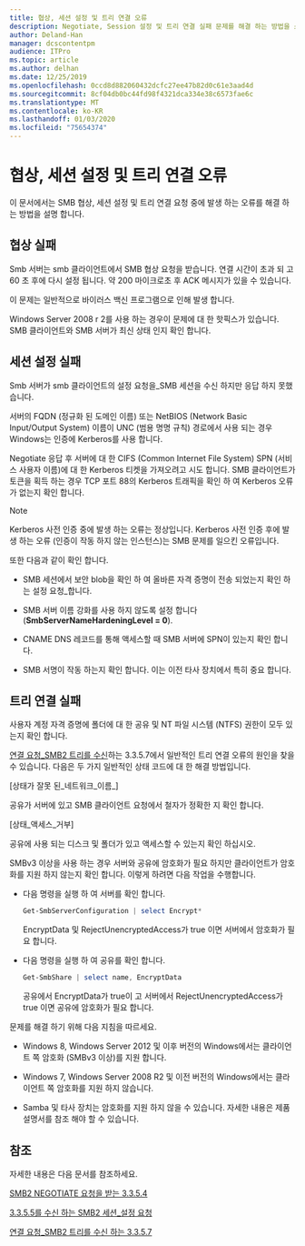 ```yaml
---
title: 협상, 세션 설정 및 트리 연결 오류
description: Negotiate, Session 설정 및 트리 연결 실패 문제를 해결 하는 방법을 소개 합니다.
author: Deland-Han
manager: dcscontentpm
audience: ITPro
ms.topic: article
ms.author: delhan
ms.date: 12/25/2019
ms.openlocfilehash: 0ccd8d882060432dcfc27ee47b82d0c61e3aad4d
ms.sourcegitcommit: 8cf04db0bc44fd98f4321dca334e38c6573fae6c
ms.translationtype: MT
ms.contentlocale: ko-KR
ms.lasthandoff: 01/03/2020
ms.locfileid: "75654374"
---
```

# <a name="negotiate-session-setup-and-tree-connect-failures"></a>협상, 세션 설정 및 트리 연결 오류

이 문서에서는 SMB 협상, 세션 설정 및 트리 연결 요청 중에 발생 하는 오류를 해결 하는 방법을 설명 합니다.

## <a name="negotiate-fails"></a>협상 실패

Smb 서버는 smb 클라이언트에서 SMB 협상 요청을 받습니다. 연결 시간이 초과 되 고 60 초 후에 다시 설정 됩니다. 약 200 마이크로초 후 ACK 메시지가 있을 수 있습니다.

이 문제는 일반적으로 바이러스 백신 프로그램으로 인해 발생 합니다.

Windows Server 2008 r 2를 사용 하는 경우이 문제에 대 한 핫픽스가 있습니다. SMB 클라이언트와 SMB 서버가 최신 상태 인지 확인 합니다.

## <a name="session-setup-fails"></a>세션 설정 실패

Smb 서버가 smb 클라이언트의 설정 요청을\_SMB 세션을 수신 하지만 응답 하지 못했습니다.

서버의 FQDN (정규화 된 도메인 이름) 또는 NetBIOS (Network Basic Input/Output System) 이름이 UNC (범용 명명 규칙) 경로에서 사용 되는 경우 Windows는 인증에 Kerberos를 사용 합니다.

Negotiate 응답 후 서버에 대 한 CIFS (Common Internet File System) SPN (서비스 사용자 이름)에 대 한 Kerberos 티켓을 가져오려고 시도 합니다. SMB 클라이언트가 토큰을 획득 하는 경우 TCP 포트 88의 Kerberos 트래픽을 확인 하 여 Kerberos 오류가 없는지 확인 합니다.

> [!NOTE]
> Kerberos 사전 인증 중에 발생 하는 오류는 정상입니다. Kerberos 사전 인증 후에 발생 하는 오류 (인증이 작동 하지 않는 인스턴스)는 SMB 문제를 일으킨 오류입니다.

또한 다음과 같이 확인 합니다.

- SMB 세션에서 보안 blob을 확인 하 여 올바른 자격 증명이 전송 되었는지 확인 하는 설정 요청\_합니다.

- SMB 서버 이름 강화를 사용 하지 않도록 설정 합니다 (**SmbServerNameHardeningLevel = 0**).

- CNAME DNS 레코드를 통해 액세스할 때 SMB 서버에 SPN이 있는지 확인 합니다.

- SMB 서명이 작동 하는지 확인 합니다. 이는 이전 타사 장치에서 특히 중요 합니다.

## <a name="tree-connect-fails"></a>트리 연결 실패

사용자 계정 자격 증명에 폴더에 대 한 공유 및 NT 파일 시스템 (NTFS) 권한이 모두 있는지 확인 합니다.

[연결 요청\_SMB2 트리를 수신](https://docs.microsoft.com/openspecs/windows_protocols/ms-smb2/652e0c14-5014-4470-999d-b174d7b2da87)하는 3.3.5.7에서 일반적인 트리 연결 오류의 원인을 찾을 수 있습니다. 다음은 두 가지 일반적인 상태 코드에 대 한 해결 방법입니다.

\[상태가 잘못 된\_네트워크\_이름\_\]

공유가 서버에 있고 SMB 클라이언트 요청에서 철자가 정확한 지 확인 합니다.

\[상태\_액세스\_거부\]

공유에 사용 되는 디스크 및 폴더가 있고 액세스할 수 있는지 확인 하십시오.

SMBv3 이상을 사용 하는 경우 서버와 공유에 암호화가 필요 하지만 클라이언트가 암호화를 지원 하지 않는지 확인 합니다. 이렇게 하려면 다음 작업을 수행합니다.

- 다음 명령을 실행 하 여 서버를 확인 합니다.

  ```PowerShell
  Get-SmbServerConfiguration | select Encrypt*
  ```

  EncryptData 및 RejectUnencryptedAccess가 true 이면 서버에서 암호화가 필요 합니다.

- 다음 명령을 실행 하 여 공유를 확인 합니다.

  ```PowerShell
  Get-SmbShare | select name, EncryptData  
  ```

  공유에서 EncryptData가 true이 고 서버에서 RejectUnencryptedAccess가 true 이면 공유에 암호화가 필요 합니다.

문제를 해결 하기 위해 다음 지침을 따르세요.

- Windows 8, Windows Server 2012 및 이후 버전의 Windows에서는 클라이언트 쪽 암호화 (SMBv3 이상)를 지원 합니다.

- Windows 7, Windows Server 2008 R2 및 이전 버전의 Windows에서는 클라이언트 쪽 암호화를 지원 하지 않습니다.

- Samba 및 타사 장치는 암호화를 지원 하지 않을 수 있습니다. 자세한 내용은 제품 설명서를 참조 해야 할 수 있습니다.

## <a name="references"></a>참조

자세한 내용은 다음 문서를 참조하세요.

[SMB2 NEGOTIATE 요청을 받는 3.3.5.4](https://docs.microsoft.com/openspecs/windows_protocols/ms-smb2/b39f253e-4963-40df-8dff-2f9040ebbeb1)

[3.3.5.5를 수신 하는 SMB2 세션\_설정 요청](https://docs.microsoft.com/openspecs/windows_protocols/ms-smb2/e545352b-9f2b-4c5e-9350-db46e4f6755e)

[연결 요청\_SMB2 트리를 수신 하는 3.3.5.7](https://docs.microsoft.com/openspecs/windows_protocols/ms-smb2/652e0c14-5014-4470-999d-b174d7b2da87?redirectedfrom=MSDN)
